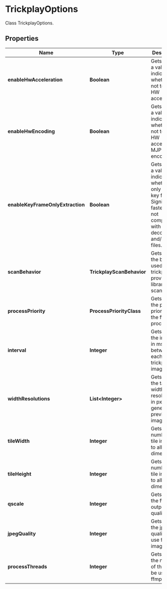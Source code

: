 

# TrickplayOptions

Class TrickplayOptions.

## Properties

| Name | Type | Description | Notes |
|------------ | ------------- | ------------- | -------------|
|**enableHwAcceleration** | **Boolean** | Gets or sets a value indicating whether or not to use HW acceleration. |  [optional] |
|**enableHwEncoding** | **Boolean** | Gets or sets a value indicating whether or not to use HW accelerated MJPEG encoding. |  [optional] |
|**enableKeyFrameOnlyExtraction** | **Boolean** | Gets or sets a value indicating whether to only extract key frames.  Significantly faster, but is not compatible with all decoders and/or video files. |  [optional] |
|**scanBehavior** | **TrickplayScanBehavior** | Gets or sets the behavior used by trickplay provider on library scan/update. |  [optional] |
|**processPriority** | **ProcessPriorityClass** | Gets or sets the process priority for the ffmpeg process. |  [optional] |
|**interval** | **Integer** | Gets or sets the interval, in ms, between each new trickplay image. |  [optional] |
|**widthResolutions** | **List&lt;Integer&gt;** | Gets or sets the target width resolutions, in px, to generates preview images for. |  [optional] |
|**tileWidth** | **Integer** | Gets or sets number of tile images to allow in X dimension. |  [optional] |
|**tileHeight** | **Integer** | Gets or sets number of tile images to allow in Y dimension. |  [optional] |
|**qscale** | **Integer** | Gets or sets the ffmpeg output quality level. |  [optional] |
|**jpegQuality** | **Integer** | Gets or sets the jpeg quality to use for image tiles. |  [optional] |
|**processThreads** | **Integer** | Gets or sets the number of threads to be used by ffmpeg. |  [optional] |



